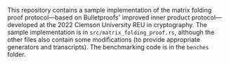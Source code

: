 This repository contains a sample implementation of the matrix folding proof protocol—based on Bulletproofs' improved inner product protocol—developed at the 2022 Clemson University REU in cryptography. The sample implementation is in `src/matrix_folding_proof.rs`, although the other files also contain some modifications (to provide appropriate generators and transcripts). The benchmarking code is in the `benches` folder.
